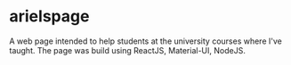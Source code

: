 # arielspage

A web page intended to help students at the university courses where I've taught. The page was build using ReactJS, Material-UI, NodeJS.
